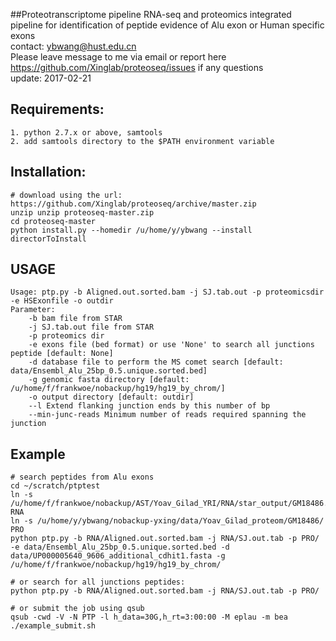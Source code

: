 ##Proteotranscriptome pipeline
RNA-seq and proteomics integrated pipeline for identification of peptide evidence of Alu exon or Human specific exons
<br />
contact: ybwang@hust.edu.cn<br />
Please leave message to me via email or report here https://github.com/Xinglab/proteoseq/issues if any questions <br />
update: 2017-02-21

## Requirements:
    1. python 2.7.x or above, samtools
    2. add samtools directory to the $PATH environment variable

## Installation:
    # download using the url: https://github.com/Xinglab/proteoseq/archive/master.zip 
    unzip unzip proteoseq-master.zip
    cd proteoseq-master
    python install.py --homedir /u/home/y/ybwang --install directorToInstall

## USAGE
    Usage: ptp.py -b Aligned.out.sorted.bam -j SJ.tab.out -p proteomicsdir -e HSExonfile -o outdir
    Parameter:
        -b bam file from STAR
        -j SJ.tab.out file from STAR
        -p proteomics dir
        -e exons file (bed format) or use 'None' to search all junctions peptide [default: None]
        -d database file to perform the MS comet search [default: data/Ensembl_Alu_25bp_0.5.unique.sorted.bed]
        -g genomic fasta directory [default: /u/home/f/frankwoe/nobackup/hg19/hg19_by_chrom/]
        -o output directory [default: outdir]
        --l Extend flanking junction ends by this number of bp
        --min-junc-reads Minimum number of reads required spanning the junction

## Example
    # search peptides from Alu exons
    cd ~/scratch/ptptest
    ln -s /u/home/f/frankwoe/nobackup/AST/Yoav_Gilad_YRI/RNA/star_output/GM18486.rna/ RNA
    ln -s /u/home/y/ybwang/nobackup-yxing/data/Yoav_Gilad_proteom/GM18486/ PRO
    python ptp.py -b RNA/Aligned.out.sorted.bam -j RNA/SJ.out.tab -p PRO/ -e data/Ensembl_Alu_25bp_0.5.unique.sorted.bed -d data/UP000005640_9606_additional_cdhit1.fasta -g /u/home/f/frankwoe/nobackup/hg19/hg19_by_chrom/

    # or search for all junctions peptides:
    python ptp.py -b RNA/Aligned.out.sorted.bam -j RNA/SJ.out.tab -p PRO/

    # or submit the job using qsub
    qsub -cwd -V -N PTP -l h_data=30G,h_rt=3:00:00 -M eplau -m bea ./example_submit.sh
		



